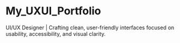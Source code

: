 # My_UXUI_Portfolio
 UI/UX Designer | Crafting clean, user-friendly interfaces focused on usability, accessibility, and visual clarity.

